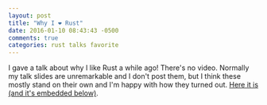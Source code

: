 ```yaml
---
layout: post
title: "Why I ❤ Rust"
date: 2016-01-10 08:43:43 -0500
comments: true
categories: rust talks favorite
---
```


I gave a talk about why I like Rust a while ago! There's no video. Normally my
talk slides are unremarkable and I don't post them, but I think these mostly stand on their own and I'm happy with how they turned out. [Here it is (and it's embedded below)](https://speakerdeck.com/jvns/why-i-rust).

<script async class="speakerdeck-embed" data-id="2217f185971243a4ac638c2fa6993ca0" data-ratio="1.29456384323641" src="//speakerdeck.com/assets/embed.js"></script>
